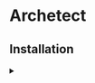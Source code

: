 # Archetect

## Installation
<details>
    <summary></summary>
    <!--@include:.archetect_installation.md-->
</details>
